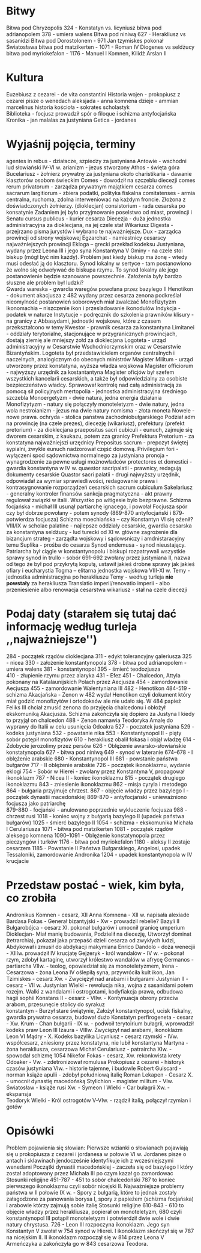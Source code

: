 # Bitwy 
Bitwa pod Chryzopolis 324 - Konstatyn vs. licyniusz 
bitwa pod adrianopolem 378 - umiera walens
Bitwa pod niniwą 627 - Herakliusz vs sasanidzi
Bitwa pod Dorostolonem - 971 Jan tzymiskes pokonał Światosława 
bitwa pod matzikerten - 1071 - Roman IV Diogenes vs seldżucy 
bitwa pod myriokefalon - 1176 - Manuel I Komnen, Kilidż Arslan II 

# Kultura 
Euzebiusz z cezarei - de vita constantini 
Historia wojen - prokopiusz z cezarei pisze o wenedach 
aleksjada - anna komnena
dzieje - ammian marcelinus
historia kościoła - sokrates scholastyk     
Biblioteka - focjusz prowadził spór o filoque i schizma antyfocjańska 
Kronika - jan malalas za justyniana
Getica - jordanes 

# Wyjaśnij pojęcia, terminy
agentes in rebus - działacze, szpiedzy za justyniana 
Antowie - wschodni lud słowiański IV-VI w.
arianizm - jezus stworzony 
Athos - święta góra
Bucelariusz - żołnierz prywatny za justyniana około
charistikaria - dawanie klasztorów osobom świeckim 
Comes - dowodził na szczeblu diecezji
comes rerum privatorum - zarządza prywatnym majątkiem cesarza
comes sacrarum largitiorum - zbiera podatki, polityka fiskalna 
comitatenses - armia centralna, ruchoma, zdolna interweniować na każdym froncie. Złożona z doświadczonych żołnierzy. (dioklecjan)
consistorium - rada cesarska po konsatynie Zadaniem jej było przyjmowanie poselstwo od miast, prowincji i Senatu
cursus publicus - kurier cesarza
Diecezja - duża jednostka administracyjna za dioklecjana, na jej czele stał Wikariusz 
Digesta - przejrzano pisma jurystów i wybrano te najważniejsze.
Dux - zarządca prowincji od strony wojskowej
Egzarchat - namiestnicy cesarscy najważniejszych prowincji
Ekloga – grecki przekład kodeksu Justyniana, wydany przez Leona III i jego syna Konstantyna V
Gminy - na czele stoi biskup (mógł być nim każdy). Problem jest kiedy biskup ma żonę - wtedy musi odesłać ją do klasztoru. Synod lokalny w sertyce - tam postanowiono że wolno się odwoływać do biskupa rzymu. To synod lokalny ale jego postanowienie będzie szanowane powszechnie. Założenia były bardzo słuszne ale problem był ludzki?\
Gwarda wareska - gwardia waregów powołana przez bazylego II 
Henotikon - dokument akacjusza z 482 wydany przez cesarza zenona podkreślał nieomylność postanowień soborowych miał zwalczać Monofizytyzm
Ikonomachia – niszczenie ikon i przesladowanie ikonodulów
Indykcja - podatek w naturze
Instytucje - podręcznik do szkolenia prawników
klisury - na granicy z Abbasydami, jednostki wojskowe, które z czasem przekształcono w temy
Kwestor - prawnik cesarza za konstantyna
Limitanei - oddziały terytorialne, stacjonujące w przygranicznych prowincjach, dostają ziemię ale mniejszy żołd za dioklecjana 
Logoteta - urząd administracyjny w Cesarstwie Wschodniorzymskim oraz w Cesarstwie Bizantyńskim. Logoteta był przedstawicielem organów centralnych i naczelnych, analogicznym do obecnych ministrów
Magister Militum - urząd utworzony przez konstatyna, wyższa władza wojskowa 
Magister officiorum - najwyższy urzędnik za kostantantyna Magister oficjów był szefem wszystkich kancelarii cesarskich, a także był odpowiedzialny za osobiste bezpieczeństwo władcy. Sprawował kontrolę nad całą administracją za pomocą sił policyjnych
mertopolia - jednostka administracyjna średniego szczebla 
Monoergetyzm - dwie natura, jedna energia działania  
Monofizytyzm - natury się połączyły 
monoteletyzm - dwie natury, jedna wola
nestroianizm - jezus ma dwie natury 
nomisma - złota moneta 
Nowele - nowe prawa.
ochryda - stolica państwa zachodniobułgarskiego 
Podział adm na prowincję (na czele prezes), diecezję (wikariusz), prefektury (prefekt pretorium) - za dioklecjana 
praepositus sacri cubiculi - eunuch, zajmuje się dworem cesarskim, z kaukazu, potem zza granicy 
Prefektura Pretorium - za konstatyna najważniejszi urzędnicy 
Prepositus sacrum  - prepozyt świętej sypialni, zwykle eunuch nadzorował część domową.
Privilegium fori - wyłączeni spod sądownictwa normalnego za justyniana
pronoja - wynagrodzenie za pewne usługi możnowładców
protectores et domestici - gwardia konstantyna  w IV w.
quaestor sacripalatii - prawnicy, redagują dokumenty cesarskie 
Quastor sacri palatii - drugi najwyższy urzędnik, odpowiadał za wymiar sprawiedliwości, redagowanie prawa i kontrasygnowanie rozporządzeń cesarskich
sacrum cubiculum
Sakelariusz - generalny kontroler finansów
sankcja pragmatyczna - akt prawny regulował związki w italii. Wszystko po witigesie było bezprawne.
Schizma focjańska - michał III usunął partiarchę ignacego, i powołał Focjusza spór czy był dobrze powołany - potem synody (869-870 antyfocjański i 879- potwierdza focjusza)
Schizma moechiańska – czy Konstantyn VI się ożenił? VIII/IX w
scholae palatine - najlepsze oddziały cesarskie, gwardia cesarska za konstantyna 
seldżucy - lud turecki od XI w. główne zagrożenie dla bizancjum 
strateg - zarządta wojskowy i sądowsniczy i amdnistaracyjny temu 
Suplika - prośba do cesarza
Synod endemusa - synod nieustający. Patriarcha był ciągle w konstantynopolu i biskupi rozpatrywali wszystkie sprawy
synod in trullo - sobór 691-692 zwołany przez justyniana II, nazwa od tego że był pod przykrytą  kopułą, ustawił jakieś drobne sprawy jak jakieś ofiary i eucharystia 
Togma – elitarna jednostka wojskowa VIII-XI w.
Temy - jednostka administracyjna po herakliuszu
Temy - według turleja **nie powstały** za herakliusza 
Translatio imperii/renovatio imperii - albo przeniesienie albo renowacja cesarstwa
wikariusz - stał na czele diecezji
# Podaj daty (starałem się tutaj dać informację według turleja ,,najważniejsze'')

284 - początek rządów dioklecjana
311 - edykt tolerancyjny galeriusza 
325 - nicea 
330 - założenie konstantynopola
378  - bitwa pod adrianopolem - umiera walens 
381 - konstantynopol 
395 - śmierć teodozjusza  
410 - złupienie rzymu przez alaryka 
431 - Efez 
451 - Chalcedon, Attyla pokonany na Katalaunijskich Polach przez Aecjusza 
454 - zamordowanie Aecjusza
455 - zamordowanie Walentyniana III
482 - Henotikon
484-519 - schizma Akacjańska - Zenon w 482 wydał Henotikon czyli dokument który miał godzić monofizytów i ortodoksów ale nie udało się. W 484 papież Feliks III chciał zmusić zenona do przyjęcia chalcedonu i obłożył ekskomuniką Akacjusza. Schizma zakończyła się dopiero za Justyna I kiedy to przyjął on chalcedon 
488 - Zenon namawia Teodoryka Amalę do wyprawy do Italii w celu usunięcia Odoakra
527 - poczatek justyniana 
529 - kodeks justyniana 
532 - powstanie nika
553 - Konstantynopol II - piąty sobór potępił monofizytów 
610 - herakliusz obalił fokasa i objął władzę 
614 - Zdobycie jerozolimy przez persów
626 - Oblężenie awarsko-słowiańskie konstatynopola
627 - bitwa pod niniwą 
649 - synod w lateranie
674–678 - I oblężenie arabskie 
680 - Konstantynopol III 
681 - powstanie państwa bułgarów 
717 - II oblężenie arabskie 
726 - początek ikonoklazmu, wydanie eklogi
754 - Sobór w Hierei - zwołany przez Konstantyna V, propagował ikonoklazm 
787 - Nicea II - koniec ikonoklazmu 
815 - początek drugiego ikonoklazmu
843 - zniesienie ikonoklazmu 
862 - misja cyryla i metodego 
864 - bułgaria przyjmuje chrzest.
867 - objęcie władzy przez bazylego I - początek dynastii macedońskiej
869-870 - antyfocjański - unieważniono focjusza jako patriarchę  
879-880 - focjański - anulowano poprzednie wykluczenie focjusza
988 - chrzest rusi 
1018 - koniec wojny z bułgarią bazylego II (upadek państwa bułgarów)
1025 - śmierć bazylego II
1054 - schizma - ekskomunika Michała I Cerulariusza 
1071 - bitwa pod matzikerten 
1081 - początek rządów aleksego komnena 
1090–1091 - Oblężenie konstatynopola przez pieczyngów i turków 
1176 - bitwa pod myriokefalon 
1180 - aleksy II zostaje cesarzem 
1185 - Powstanie II Państwa Bułgarskiego, Angelosi, upadek Tessaloniki, zamordowanie Andronika
1204 - upadek konstantynopola w IV krucjacie 

# Przedstaw postać - wiek, kim była, co zrobiła
Andronikus Komnen - cesarz, XII 
Anna Komnena - XII w. napisała alexiade 
Bardasa Fokas - Generał bizantyjski  - Xw - prowadzil rebelie?
Bazyli II Bułgarobójca - cesarz XI. pokonał bułgarów i umocnił granicę umperium 
Dioklecjan- Miał manię budowania, Podzielił na diecezję, Utworzył dominat (tetrarchia), pokazał jaka przepaść dzieli cesarza od zwykłych ludzi, Abdykował i zmusił do abdykacji makymiana
Enrico Dandolo - doża wenecjii - XIIIw. prowadził IV krucjatę 
Gejzeryk - król wandalów - IV w. - pokonał rzym, zdobył kartaginę, utworzył królestwo wandalów w afrycę 
Germanos - partiarcha VIIw. - teolog, opowiedział się za monoteletyzmem, 
Irena - Cesarzowa - żona Leona IV oślepiłą syna,  przywróciła kult ikon, 
Jan Tzimiskes - cesarz Xw. - Zwyciężył nad arabami i bułgarami 
Justynian II - cesarz - VII w. 
Justynian Wielki - rewolucja nika, wojna z sasanidami potem rozejm. Walki z wandalami i ostrogotami, kodyfiakcja prawa, odbudowa hagii sophii 
Konstans II - cesarz - VIIw. - Kontynuacja obrony przeciw arabom, przesunęcie stolicy do syrakuz  
konstantyn - Burzył stare świątynie, Założył konstantynopol, ucisk fiskalny, gwardia prywatna cesarza, budował dużo 
Konstatyn perfirogeneta - cesarz - Xw. 
Krum - Chan bułgarii - IX w. - podwoił terytoirium bułagrii, wprowadził kodeks praw 
Leon III Izaura - VIIIw. Zwycięzył nad arabami, ikonoklazm 
Leon VI Mądry - X. Kodeks bazylika 
Licyniusz - cesarz rzymski - IVw. współcesarz, zniesiony przez konstatyna, nie lubił konstantyna 
Martyna - żona herakliusza, cesarzowa 
Michał Cerulariusz - patraircha XIw. -  spowodał schizmę 1054 
Nikefor Fokas - cesarz, Xw. rekonkwista krety 
Odoaker - Vw. - zdetronizował romulusa 
Prokopiusz z cezarei - historyk czasów justyniana VIw. - historie tajemne, i budowle 
Robert Guiscard - norman książe apulii - zdobył południową italię 
Roman Lekapen - Cesarz X.  - umocnił dynastię macedońską 
Stylichion - magister militum - VIw. 
Światosław - książe rusi Xw. - 
Symeon I Wielki - Car bułagrii Xw. - ekspansja  
Teodoryk Wielki - Król ostrogotów V-VIw. - rządził italią, połączył rzymian i gotów

# Opisówki 
Problem pojawienia się słowian: Pierwsze wzianki o słowianach pojawiają się u prokopiusza z cezarei i jordanesa w połowie VI w. Jordanes pisze o antach i sklawinach jendocześnie identyfikuje ich z wcześniejszymi wenedami 
Początki dynastii macedońskiej - zaczeła się od bazylego I który został adoptowany przez Michała III po czym kazał go zamordowac
Stosunki religijne 451-787 - 451 to sobór chalcedoński 787 to koniec pierwszego ikonoklazmu czyli sobór nicejski II.
Najważniejsze problemy państwa w II połowie IX w. - Spory z bułgarią, które to jednak zostały załagodzone za panowania borysa I, spory z papieżem (schizma focjańska) i arabowie którzy zajmują sobie italię
Stosunki religijne 610-843 - 610 to objęcie władzy przez herakliusza, popierał on monoteletyzm, 680 czyli konstantynopol III potąpił monoteletyzm i potwierdził dwie wole i dwie natury chrystusa. 726 - Leon III rozpoczyna ikonoklazm. Jego syn Konstantyn V zwołał w 754 synod w Hierei. I ikonoklazm skończył się w 787 na nicejskim II. II ikonoklazm rozpoczął się w 814 przez Leona V Armeńczyka a zakończyła go w 843 cesarzowa Teodora. 
